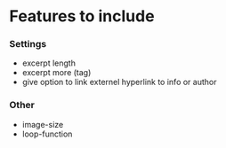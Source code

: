 # Features to include #

### Settings ###
- excerpt length
- excerpt more (tag)
- give option to link externel hyperlink to info or author

### Other ###
- image-size
- loop-function